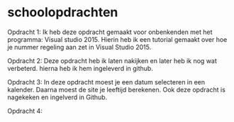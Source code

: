 # schoolopdrachten

Opdracht 1: Ik heb deze opdracht gemaakt voor onbenkenden met het programma: Visual studio 2015.
Hierin heb ik een tutorial gemaakt over hoe je nummer regeling aan zet in Visual Studio 2015.

Opdracht 2: Deze opdracht heb ik laten nakijken en later heb ik nog wat verbeterd. hierna heb ik hem ingeleverd in github.

Opdracht 3: In deze opdracht moest je een datum selecteren in een kalender. Daarna moest de site je leeftijd berekenen.
Ook deze opdracht is nagekeken en ingelverd in Github.

Opdracht 4: 
